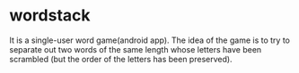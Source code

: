 # wordstack

It is a single-user word game(android app). The idea of the game is to try to separate out two words of the same length whose letters have been scrambled (but the order of the letters has been preserved).
